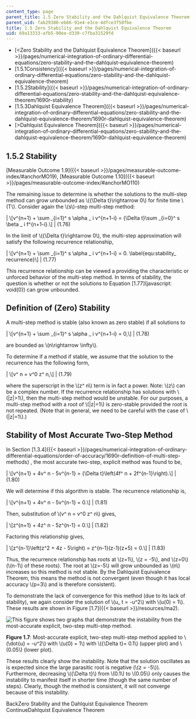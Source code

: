 ```yaml
---
content_type: page
parent_title: 1.5 Zero Stability and the Dahlquist Equivalence Theorem
parent_uid: fab29380-eb66-91e4-e3ce-4dfce3f50fbe
title: 1.5 Zero Stability and the Dahlquist Equivalence Theorem
uid: 69a13333-afb5-90ee-d339-c7fba31529fd
---
```


*   [<Zero Stability and the Dahlquist Equivalence Theorem]({{< baseurl >}}/pages/numerical-integration-of-ordinary-differential-equations/zero-stability-and-the-dahlquist-equivalence-theorem)
*   [1.5.1Consistency]({{< baseurl >}}/pages/numerical-integration-of-ordinary-differential-equations/zero-stability-and-the-dahlquist-equivalence-theorem)
*   [1.5.2Stability]({{< baseurl >}}/pages/numerical-integration-of-ordinary-differential-equations/zero-stability-and-the-dahlquist-equivalence-theorem/1690r-stability)
*   [1.5.3Dahlquist Equivalence Theorem]({{< baseurl >}}/pages/numerical-integration-of-ordinary-differential-equations/zero-stability-and-the-dahlquist-equivalence-theorem/1690r-dahlquist-equivalence-theorem)
*   [\>Dahlquist Equivalence Theorem]({{< baseurl >}}/pages/numerical-integration-of-ordinary-differential-equations/zero-stability-and-the-dahlquist-equivalence-theorem/1690r-dahlquist-equivalence-theorem)

1.5.2 Stability
---------------

[Measurable Outcome 1.9]({{< baseurl >}}/pages/measurable-outcome-index/#anchorMO19), [Measurable Outcome 1.10]({{< baseurl >}}/pages/measurable-outcome-index/#anchorMO110)

The remaining issue to determine is whether the solutions to the multi-step method can grow unbounded as \\({\\Delta t}\\rightarrow 0\\) for finite time \\(T\\). Consider again the \\(s\\)-step multi-step method:

| \\\[v^{n+1} + \\sum \_{i=1}^ s \\alpha \_ i v^{n+1-i} = {\\Delta t}\\sum \_{i=0}^ s \\beta \_ i f^{n+1-i}.\\\] | (1.76) 

In the limit of \\({\\Delta t}\\rightarrow 0\\), the multi-step approximation will satisfy the following recurrence relationship,

| \\\[v^{n+1} + \\sum \_{i=1}^ s \\alpha \_ i v^{n+1-i} = 0. \\label{equ:stability\_ recurrence}\\\] | (1.77) 

This recurrence relationship can be viewed a providing the characteristic or unforced behavior of the multi-step method. In terms of stability, the question is whether or not the solutions to Equation [1.77](javascript: void(0)) can grow unbounded.

Definition of (Zero) Stability
------------------------------

A multi-step method is stable (also known as zero stable) if all solutions to

| \\\[v^{n+1} + \\sum \_{i=1}^ s \\alpha \_ i v^{n+1-i} = 0,\\\] | (1.78) 

are bounded as \\(n\\rightarrow \\infty\\).

To determine if a method if stable, we assume that the solution to the recurrence has the following form,

| \\\[v^ n = v^0 z^ n,\\\] | (1.79) 

where the superscript in the \\(z^ n\\) term is in fact a power. Note: \\(z\\) can be a complex number. If the recurrence relationship has solutions with \\(|z|>1\\), then the multi-step method would be unstable. For our purposes, a multi-step method with a root of \\(|z|=1\\) is zero-stable provided the root is not repeated. (Note that in general, we need to be careful with the case of \\(|z|=1\\).)

Stability of Most Accurate Two-Step Method
------------------------------------------

In Section [1.3.4]({{< baseurl >}}/pages/numerical-integration-of-ordinary-differential-equations/order-of-accuracy/1690r-definition-of-multi-step-methods) , the most accurate two-step, explicit method was found to be,

| \\\[v^{n+1} + 4v^ n - 5v^{n-1} = {\\Delta t}\\left(4f^ n + 2f^{n-1}\\right).\\\] | (1.80) 

We will determine if this algorithm is stable. The recurrence relationship is,

| \\\[v^{n+1} + 4v^ n - 5v^{n-1} = 0.\\\] | (1.81) 

Then, substitution of \\(v^ n = v^0 z^ n\\) gives,

| \\\[z^{n+1} + 4z^ n - 5z^{n-1} = 0.\\\] | (1.82) 

Factoring this relationship gives,

| \\\[z^{n-1}\\left(z^2 + 4z - 5\\right) = z^{n-1}(z-1)(z+5) = 0.\\\] | (1.83) 

Thus, the recurrence relationship has roots at \\(z=1\\), \\(z = -5\\), and \\(z=0\\) (\\(n-1\\) of these roots). The root at \\(z=-5\\) will grow unbounded as \\(n\\) increases so this method is not stable. By the Dahlquist Equivalence Theorem, this means the method is not convergent (even though it has local accuracy \\(p=3\\) and is therefore consistent).

To demonstrate the lack of convergence for this method (due to its lack of stability), we again consider the solution of \\(u\_ t = -u^2\\) with \\(u(0) = 1\\). These results are shown in Figure [1.7]({{< baseurl >}}/resources/ma2).

![This figure shows two graphs that demonstrate the instability from the most-accurate explicit, two-step multi-step method.](BASEURL_PLACEHOLDER/resources/ma2)

**Figure 1.7**: Most-accurate explicit, two-step multi-step method applied to \\(\\dot{u} = -u^2\\) with \\(u(0) = 1\\) with \\({\\Delta t}= 0.1\\) (upper plot) and \\(0.05\\) (lower plot).

These results clearly show the instability. Note that the solution oscillates as is expected since the large parasitic root is negative (\\(z = -5\\)). Furthermore, decreasing \\({\\Delta t}\\) from \\(0.1\\) to \\(0.05\\) only causes the instability to manifest itself in shorter time (though the same number of steps). Clearly, though the method is consistent, it will not converge because of this instability.

BackZero Stability and the Dahlquist Equivalence Theorem ContinueDahlquist Equivalence Theorem